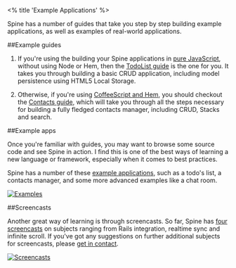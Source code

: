 <% title 'Example Applications' %>

Spine has a number of guides that take you step by step building example applications, as well as examples of real-world applications.

##Example guides

1. If you're using the building your Spine applications in [pure JavaScript](<%= docs_path("started_js") %>), without using Node or Hem, then the [TodoList guide](<%= docs_path("example_tasks") %>) is the one for you. It takes you through building a basic CRUD application, including model persistence using HTML5 Local Storage.

1. Otherwise, if you're using [CoffeeScript and Hem](<%= docs_path("started") %>), you should checkout the [Contacts guide](<%= docs_path("example_contacts") %>), which will take you through all the steps necessary for building a fully fledged contacts manager, including CRUD, Stacks and search.

##Example apps

Once you're familiar with guides, you may want to browse some source code and see Spine in action. I find this is one of the best ways of learning a new language or framework, especially when it comes to best practices. 

Spine has a number of these [example applications](<%= pages_path("examples") %>), such as a todo's list, a contacts manager, and some more advanced examples like a chat room. 

[![Examples](https://lh4.googleusercontent.com/_IH1OempnqUc/TZF1gMnidmI/AAAAAAAABKE/b9rp9RdtA3o/s300/Screen%20shot%202011-03-29%20at%2018.58.12.png)](<%= pages_path("examples") %>)

##Screencasts

Another great way of learning is through screencasts. So far, Spine has [four screencasts](<%= pages_path("screencasts") %>) on subjects ranging from Rails integration, realtime sync and infinite scroll. If you've got any suggestions on further additional subjects for screencasts, please [get in contact](<%= pages_path("community") %>).

[![Screencasts](https://lh5.googleusercontent.com/-tHDIpeZ2b10/TqsIaQgMkrI/AAAAAAAABcE/oKDNP7p45ZI/s300/Screen%252520Shot%2525202011-10-28%252520at%25252020.52.37.png)](<%= pages_path("screencasts") %>)